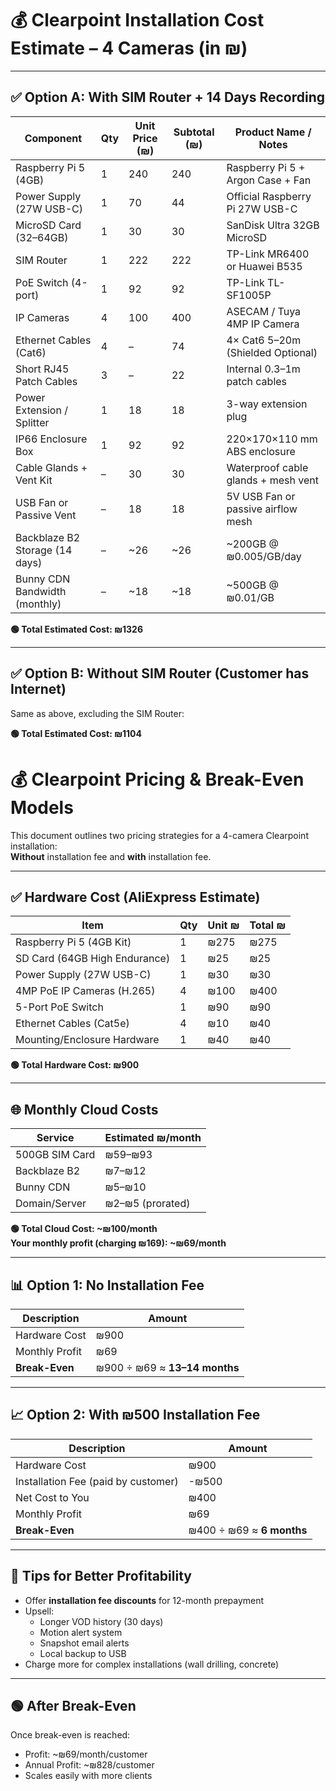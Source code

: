 
# 💰 Clearpoint Installation Cost Estimate – 4 Cameras (in ₪)

---

## ✅ Option A: With SIM Router + 14 Days Recording

| Component                      | Qty | Unit Price (₪) | Subtotal (₪) | Product Name / Notes      |
| ------------------------------ | --- | -------------- | ------------ | -------------------------- |
| Raspberry Pi 5 (4GB)           | 1   | 240            | 240          | Raspberry Pi 5 + Argon Case + Fan |
| Power Supply (27W USB-C)       | 1   | 70             | 44           | Official Raspberry Pi 27W USB-C |
| MicroSD Card (32–64GB)         | 1   | 30             | 30           | SanDisk Ultra 32GB MicroSD |
| SIM Router                     | 1   | 222            | 222          | TP-Link MR6400 or Huawei B535 |
| PoE Switch (4-port)            | 1   | 92             | 92           | TP-Link TL-SF1005P |
| IP Cameras                     | 4   | 100            | 400          | ASECAM / Tuya 4MP IP Camera |
| Ethernet Cables (Cat6)         | 4   | –              | 74           | 4× Cat6 5–20m (Shielded Optional) |
| Short RJ45 Patch Cables        | 3   | –              | 22           | Internal 0.3–1m patch cables |
| Power Extension / Splitter     | 1   | 18             | 18           | 3-way extension plug |
| IP66 Enclosure Box             | 1   | 92             | 92           | 220×170×110 mm ABS enclosure |
| Cable Glands + Vent Kit        | –   | 30             | 30           | Waterproof cable glands + mesh vent |
| USB Fan or Passive Vent        | –   | 18             | 18           | 5V USB Fan or passive airflow mesh |
| Backblaze B2 Storage (14 days) | –   | ~26            | ~26          | ~200GB @ ₪0.005/GB/day |
| Bunny CDN Bandwidth (monthly)  | –   | ~18            | ~18          | ~500GB @ ₪0.01/GB |

**🟢 Total Estimated Cost: ₪1326**

---

## ✅ Option B: Without SIM Router (Customer has Internet)

Same as above, excluding the SIM Router:

**🟢 Total Estimated Cost: ₪1104**



# 💰 Clearpoint Pricing & Break-Even Models

This document outlines two pricing strategies for a 4-camera Clearpoint installation:  
**Without** installation fee and **with** installation fee.

---

## ✅ Hardware Cost (AliExpress Estimate)

| Item                          | Qty | Unit ₪ | Total ₪ |
|-------------------------------|-----|--------|----------|
| Raspberry Pi 5 (4GB Kit)      | 1   | ₪275    | ₪275     |
| SD Card (64GB High Endurance) | 1   | ₪25     | ₪25      |
| Power Supply (27W USB-C)      | 1   | ₪30     | ₪30      |
| 4MP PoE IP Cameras (H.265)    | 4   | ₪100    | ₪400     |
| 5-Port PoE Switch             | 1   | ₪90     | ₪90      |
| Ethernet Cables (Cat5e)       | 4   | ₪10     | ₪40      |
| Mounting/Enclosure Hardware   | 1   | ₪40     | ₪40      |

**🟢 Total Hardware Cost: ₪900**

---

## 🌐 Monthly Cloud Costs

| Service         | Estimated ₪/month |
|------------------|------------------|
| 500GB SIM Card   | ₪59–₪93          |
| Backblaze B2     | ₪7–₪12           |
| Bunny CDN        | ₪5–₪10           |
| Domain/Server    | ₪2–₪5 (prorated) |

**🟢 Total Cloud Cost: ~₪100/month**  
**Your monthly profit (charging ₪169): ~₪69/month**

---

## 📊 Option 1: No Installation Fee

| Description     | Amount |
|------------------|--------|
| Hardware Cost     | ₪900   |
| Monthly Profit    | ₪69    |
| **Break-Even**    | ₪900 ÷ ₪69 ≈ **13–14 months**

---

## 📈 Option 2: With ₪500 Installation Fee

| Description           | Amount |
|------------------------|--------|
| Hardware Cost           | ₪900   |
| Installation Fee (paid by customer) | -₪500  |
| Net Cost to You         | ₪400   |
| Monthly Profit          | ₪69    |
| **Break-Even**          | ₪400 ÷ ₪69 ≈ **6 months**

---

## 🧲 Tips for Better Profitability

- Offer **installation fee discounts** for 12-month prepayment
- Upsell:
  - Longer VOD history (30 days)
  - Motion alert system
  - Snapshot email alerts
  - Local backup to USB
- Charge more for complex installations (wall drilling, concrete)

---

## 🟢 After Break-Even

Once break-even is reached:
- Profit: ~₪69/month/customer
- Annual Profit: ~₪828/customer
- Scales easily with more clients

